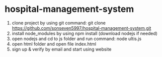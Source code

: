 # hospital-management-system
1. clone project by using git command: git clone https://github.com/sonseven5997/hospital-management-system.git
2. install node_modules by using npm install (download nodejs if needed)
3. open nodejs and cd to js folder and run command: node ultis.js
4. open html folder and open file index.html
5. sign up & verify by email and start using website

